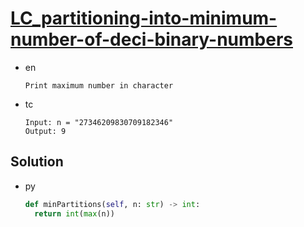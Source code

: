 # [LC_partitioning-into-minimum-number-of-deci-binary-numbers](https://leetcode.com/problems/partitioning-into-minimum-number-of-deci-binary-numbers)

* en

  ```en
  Print maximum number in character
  ```

* tc

  ```tc
  Input: n = "27346209830709182346"
  Output: 9
  ```

## Solution

* py

  ```py
  def minPartitions(self, n: str) -> int:
    return int(max(n))
  ```
